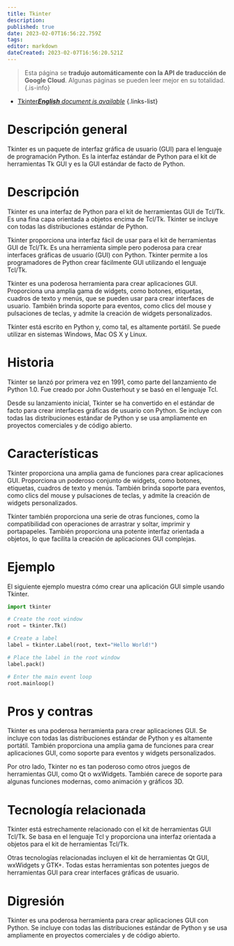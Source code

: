 ```yaml
---
title: Tkinter
description: 
published: true
date: 2023-02-07T16:56:22.759Z
tags: 
editor: markdown
dateCreated: 2023-02-07T16:56:20.521Z
---
```


> Esta página se **tradujo automáticamente con la API de traducción de Google Cloud**.
Algunas páginas se pueden leer mejor en su totalidad.{.is-info}



- [Tkinter***English** document is available*](/en/Knowledge-base/Dictionary/tkinter)
{.links-list}


# Descripción general
Tkinter es un paquete de interfaz gráfica de usuario (GUI) para el lenguaje de programación Python. Es la interfaz estándar de Python para el kit de herramientas Tk GUI y es la GUI estándar de facto de Python.

# Descripción
Tkinter es una interfaz de Python para el kit de herramientas GUI de Tcl/Tk. Es una fina capa orientada a objetos encima de Tcl/Tk. Tkinter se incluye con todas las distribuciones estándar de Python.

Tkinter proporciona una interfaz fácil de usar para el kit de herramientas GUI de Tcl/Tk. Es una herramienta simple pero poderosa para crear interfaces gráficas de usuario (GUI) con Python. Tkinter permite a los programadores de Python crear fácilmente GUI utilizando el lenguaje Tcl/Tk.

Tkinter es una poderosa herramienta para crear aplicaciones GUI. Proporciona una amplia gama de widgets, como botones, etiquetas, cuadros de texto y menús, que se pueden usar para crear interfaces de usuario. También brinda soporte para eventos, como clics del mouse y pulsaciones de teclas, y admite la creación de widgets personalizados.

Tkinter está escrito en Python y, como tal, es altamente portátil. Se puede utilizar en sistemas Windows, Mac OS X y Linux.

# Historia
Tkinter se lanzó por primera vez en 1991, como parte del lanzamiento de Python 1.0. Fue creado por John Ousterhout y se basó en el lenguaje Tcl.

Desde su lanzamiento inicial, Tkinter se ha convertido en el estándar de facto para crear interfaces gráficas de usuario con Python. Se incluye con todas las distribuciones estándar de Python y se usa ampliamente en proyectos comerciales y de código abierto.

# Características
Tkinter proporciona una amplia gama de funciones para crear aplicaciones GUI. Proporciona un poderoso conjunto de widgets, como botones, etiquetas, cuadros de texto y menús. También brinda soporte para eventos, como clics del mouse y pulsaciones de teclas, y admite la creación de widgets personalizados.

Tkinter también proporciona una serie de otras funciones, como la compatibilidad con operaciones de arrastrar y soltar, imprimir y portapapeles. También proporciona una potente interfaz orientada a objetos, lo que facilita la creación de aplicaciones GUI complejas.

# Ejemplo
El siguiente ejemplo muestra cómo crear una aplicación GUI simple usando Tkinter.

```python
import tkinter

# Create the root window
root = tkinter.Tk()

# Create a label
label = tkinter.Label(root, text="Hello World!")

# Place the label in the root window
label.pack()

# Enter the main event loop
root.mainloop()
```

# Pros y contras
Tkinter es una poderosa herramienta para crear aplicaciones GUI. Se incluye con todas las distribuciones estándar de Python y es altamente portátil. También proporciona una amplia gama de funciones para crear aplicaciones GUI, como soporte para eventos y widgets personalizados.

Por otro lado, Tkinter no es tan poderoso como otros juegos de herramientas GUI, como Qt o wxWidgets. También carece de soporte para algunas funciones modernas, como animación y gráficos 3D.

# Tecnología relacionada
Tkinter está estrechamente relacionado con el kit de herramientas GUI Tcl/Tk. Se basa en el lenguaje Tcl y proporciona una interfaz orientada a objetos para el kit de herramientas Tcl/Tk.

Otras tecnologías relacionadas incluyen el kit de herramientas Qt GUI, wxWidgets y GTK+. Todas estas herramientas son potentes juegos de herramientas GUI para crear interfaces gráficas de usuario.

# Digresión
Tkinter es una poderosa herramienta para crear aplicaciones GUI con Python. Se incluye con todas las distribuciones estándar de Python y se usa ampliamente en proyectos comerciales y de código abierto.
